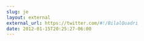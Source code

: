 ```yaml
---
slug: je
layout: external
external_url: https://twitter.com/#!/BilalQuadri
date: 2012-01-15T20:25:27-06:00
---
```

